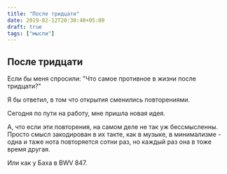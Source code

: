 ```yaml
---
title: "После тридцати"
date: 2019-02-12T20:30:40+05:00
draft: true
tags: ["мысли"]
---
```


## После тридцати

Если бы меня спросили: "Что самое противное в жизни после тридцати?"

Я бы ответил, в том что открытия сменились повторениями.

Сегодня по пути на работу, мне пришла новая идея.

А, что если эти повторения, на самом деле не так уж бессмысленны. 
Просто смысл закодирован в их такте, как в музыке, в минимализме - одна и таже нота повторяется сотни раз, но каждый раз она в тоже время другая.

Или как у Баха в BWV 847.